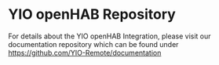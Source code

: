 # YIO openHAB Repository

For details about the YIO openHAB Integration, please visit our documentation repository which can be found under
https://github.com/YIO-Remote/documentation